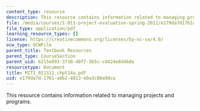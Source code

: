 ```yaml
---
content_type: resource
description: This resource contains information related to managing projects and programs.
file: /media/courses/1-011-project-evaluation-spring-2011/e179da7d1761a0b24813e0a3c80a9dca_MIT1_011S11_chpt14a.pdf
file_type: application/pdf
learning_resource_types: []
license: https://creativecommons.org/licenses/by-nc-sa/4.0/
ocw_type: OCWFile
parent_title: Textbook Resources
parent_type: CourseSection
parent_uid: 6215e093-3730-40f7-3b5c-cd424e8d46de
resourcetype: Document
title: MIT1_011S11_chpt14a.pdf
uid: e179da7d-1761-a0b2-4813-e0a3c80a9dca
---
```

This resource contains information related to managing projects and programs.